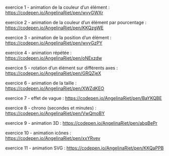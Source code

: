 
exercice 1 - animation de la couleur d’un élément : https://codepen.io/AngelinaRiet/pen/wvyGWXr

exercice 2 - animation de la couleur d’un élément par pourcentage : https://codepen.io/AngelinaRiet/pen/KKQzgWE

exercice 3 - animation de la position d’un élément : https://codepen.io/AngelinaRiet/pen/wvyGzPY

exercice 4 - animation répétée : https://codepen.io/AngelinaRiet/pen/oNExzdw

exercice 5 - rotation d’un élément sur différents axes : https://codepen.io/AngelinaRiet/pen/GRQZjeX

exercice 6 - animation de la taille : https://codepen.io/AngelinaRiet/pen/XWZdKEO

exercice 7 - effet de vague : https://codepen.io/AngelinaRiet/pen/BaYKQBE

exercice 8 - chrono (secondes et minutes) : https://codepen.io/AngelinaRiet/pen/VwQmoBY

exercice 9 - animation 3D : https://codepen.io/AngelinaRiet/pen/abqBePr

exercice 10 - animation icônes : https://codepen.io/AngelinaRiet/pen/xxYRvev

exercice 11 - animation SVG : https://codepen.io/AngelinaRiet/pen/KKQaPPB

